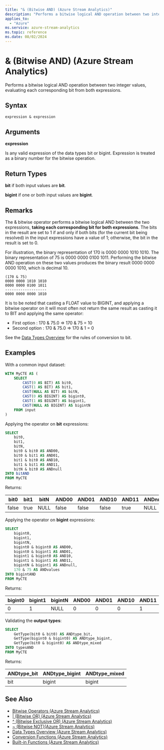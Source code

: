 ```yaml
---
title: "& (Bitwise AND) (Azure Stream Analytics)"
description: "Performs a bitwise logical AND operation between two integer values."
applies_to:
  - "Azure"
ms.service: azure-stream-analytics
ms.topic: reference
ms.date: 08/02/2024
---
```


# & (Bitwise AND) (Azure Stream Analytics)

Performs a bitwise logical AND operation between two integer values, evaluating each corresponding bit from both expressions.

## Syntax

```SQL
expression & expression
```

## Arguments

**expression**

Is any valid expression of the data types bit or bigint. Expression is treated as a binary number for the bitwise operation.

## Return Types

**bit** if both input values are **bit**.

**bigint** if one or both input values are **bigint**.

## Remarks

The & bitwise operator performs a bitwise logical AND between the two expressions, **taking each corresponding bit for both expressions**. The bits in the result are set to 1 if and only if both bits (for the current bit being resolved) in the input expressions have a value of 1; otherwise, the bit in the result is set to 0.

For illustration, the binary representation of 170 is 0000 0000 1010 1010. The binary representation of 75 is 0000 0000 0100 1011. Performing the bitwise AND operation on these two values produces the binary result 0000 0000 0000 1010, which is decimal 10.

```
(170 & 75)
0000 0000 1010 1010
0000 0000 0100 1011
-------------------
0000 0000 0000 1010
```

It is to be noted that casting a FLOAT value to BIGINT, and applying a bitwise operator on it will most often not return the same result as casting it to BIT and applying the same operator:

- First option : 170 & 75.0 => 170 & 75 = 10
- Second option : 170 & 75.0 => 170 & 1 = 0

See the [Data Types Overview](data-types-azure-stream-analytics.md) for the rules of conversion to bit.

## Examples

With a common input dataset:

```SQL
WITH MyCTE AS (
	SELECT
		CAST(0 AS BIT) AS bit0,
		CAST(1 AS BIT) AS bit1,
		CAST(NULL AS BIT) AS bitN,
		CAST(0 AS BIGINT) AS bigint0,
		CAST(1 AS BIGINT) AS bigint1,
		CAST(NULL AS BIGINT) AS bigintN
	FROM input
)
```

Applying the operator on **bit** expressions:

```SQL
SELECT
	bit0,
	bit1,
	bitN,
	bit0 & bit0 AS AND00,
	bit0 & bit1 AS AND01,
	bit1 & bit0 AS AND10,
	bit1 & bit1 AS AND11,
	bitN & bit0 AS ANDnull
INTO bitAND
FROM MyCTE
```

Returns:

|bit0|bit1|bitN|AND00|AND01|AND10|AND11|ANDnull|
|-|-|-|-|-|-|-|-|
|false|true|NULL|false|false|false|true|NULL|

Applying the operator on **bigint** expressions:

```SQL
SELECT
	bigint0,
	bigint1,
	bigintN,
	bigint0 & bigint0 AS AND00,
	bigint0 & bigint1 AS AND01,
	bigint1 & bigint0 AS AND10,
	bigint1 & bigint1 AS AND11,
	bigintN & bigint1 AS ANDnull,
    170 & 75 AS ANDvalues
INTO bigintAND
FROM MyCTE
```

Returns:

|bigint0|bigint1|bigintN|AND00|AND01|AND10|AND11|ANDnull|ANDvalues|
|-|-|-|-|-|-|-|-|-|
|0|1|NULL|0|0|0|1|NULL|**10**|

Validating the **output types**:

```SQL
SELECT
    GetType(bit0 & bit0) AS ANDtype_bit,
    GetType(bigint0 & bigint0) AS ANDtype_bigint,
    GetType(bit0 & bigint0) AS ANDtype_mixed
INTO typesAND
FROM MyCTE
```

Returns:

|ANDtype_bit|ANDtype_bigint|ANDtype_mixed|
|-|-|-|
|bit|bigint|bigint|

## See Also

- [Bitwise Operators &#40;Azure Stream Analytics&#41;](bitwise-operators-azure-stream-analytics.md)
- [| (Bitwise OR) &#40;Azure Stream Analytics&#41;](bitwise-or-azure-stream-analytics.md)
- [^ (Bitwise Exclusive OR) &#40;Azure Stream Analytics&#41;](bitwise-xor-azure-stream-analytics.md)
- [~ (Bitwise NOT)&#40;Azure Stream Analytics&#41;](bitwise-not-azure-stream-analytics.md)
- [Data Types Overview &#40;Azure Stream Analytics&#41;](data-types-azure-stream-analytics.md)
- [Conversion Functions &#40;Azure Stream Analytics&#41;](conversion-functions-azure-stream-analytics.md)
- [Built-in Functions &#40;Azure Stream Analytics&#41;](built-in-functions-azure-stream-analytics.md)